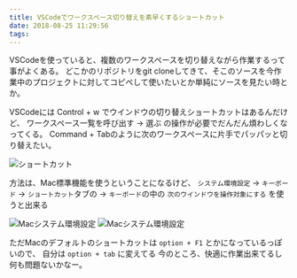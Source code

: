 ```yaml
---
title: VSCodeでワークスペース切り替えを素早くするショートカット
date: 2018-08-25 11:29:56
tags:
---
```


VSCodeを使っていると、複数のワークスペースを切り替えながら作業するって事がよくある。
どこかのリポジトリをgit cloneしてきて、そこのソースを今作業中のプロジェクトに対してコピペして使いたいとか単純にソースを見たい時とか。

VSCodeには Control + w でウインドウの切り替えショートカットはあるんだけど、
ワークスペース一覧を呼び出す → 選ぶ の操作が必要でだんだん煩わしくなってくる。
Command + Tabのように次のワークスペースに片手でパッパッと切り替えたい。

![ショートカット](/blog/images/vscode-shortcuts.png)

方法は、Mac標準機能を使うということになるけど、
`システム環境設定` → `キーボード` → `ショートカット`タブの → `キーボード`の中の `次のウインドウを操作対象にする`
を使うと出来る

![Macシステム環境設定](/blog/images/vscode-image1.png)
![Macシステム環境設定](/blog/images/vscode-image2.png)

ただMacのデフォルトのショートカットは `option + F1` とかになっているっぽいので、
自分は `option + tab` に変えてる
今のところ、快適に作業出来てるし何も問題ないかなー。
